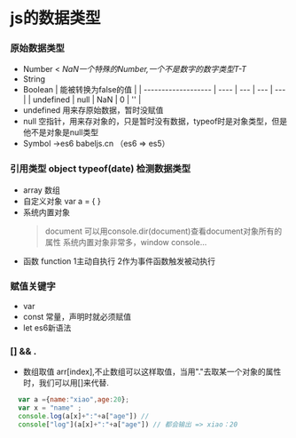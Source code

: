 # js的数据类型
### 原始数据类型
* Number
< *NaN一个特殊的Number,一个不是数字的数字类型T-T*
* String
* Boolean
| 能被转换为false的值               |
| ------------------- | ---- | --- | --- | --- |
| undefined           | null | NaN | 0   | ''  |
* undefined 用来存原始数据，暂时没赋值
* null 空指针，用来存对象的，只是暂时没有数据，typeof时是对象类型，但是他不是对象是null类型
* Symbol ->es6   babeljs.cn （es6 => es5）

### 引用类型 object   typeof(date) 检测数据类型
* array 数组
* 自定义对象 var a = { }
* 系统内置对象
  > document 可以用console.dir(document)查看document对象所有的属性
  > 系统内置对象非常多，window  console...
* 函数 function  1主动自执行  2作为事件函数触发被动执行  

### 赋值关键字
* var
* const 常量，声明时就必须赋值
* let es6新语法

### [] && .
* 数组取值 arr[index],不止数组可以这样取值，当用"."去取某一个对象的属性时，我们可以用[]来代替.
>
  ```javascript
    var a ={name:"xiao",age:20};
    var x = "name" ;
    console.log(a[x]+":"+a["age"]) //
    console["log"](a[x]+":"+a["age"]) // 都会输出 => xiao：20
  ```
